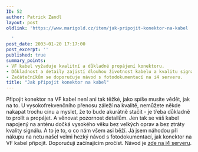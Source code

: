 ```yaml
---
ID: 52
author: Patrick Zandl
layout: post
oldlink: 'https://www.marigold.cz/item/jak-pripojit-konektor-na-kabel

  '
post_date: 2003-01-20 17:17:00
post_excerpt: ''
published: true
summary_points:
- VF kabel vyžaduje kvalitní a důkladné propájení konektoru.
- Důkladnost a detaily zajistí dlouhou životnost kabelu a kvalitu signálu.
- Začátečníkům se doporučuje návod s fotodokumentací na i4 serveru.
title: "Jak připojit konektor na kabel"
---
```


Připojit konektor na VF kabel není ani tak těžké, jako spíše&#160;musíte vědět, jak na to. U vysokofrekvenčního přenosu záleží na kvalitě, nemůžete někde nakapat trochu cínu a myslet, že to bude akurátně stačit - je třeba důkladně to prolít a propájet. A věnovat pozornost detailům. Jen tak se váš kabel napojený na anténu dočká vysokého věku bez velkých oprav a bez ztráty kvality signálu. A to je to, o co nám všem asi běží. Já jsem náhodou při nákupu na netu našel velmi hezký návod s fotodokumentací, jak konektor na VF kabel připojit. Doporučuji začínajícím pročíst. Návod je <A href="http://www.i4shop.net/cz/iObchod/WebInfo.asp?idprod=faq" target=_blank>zde na i4 serveru</A>.